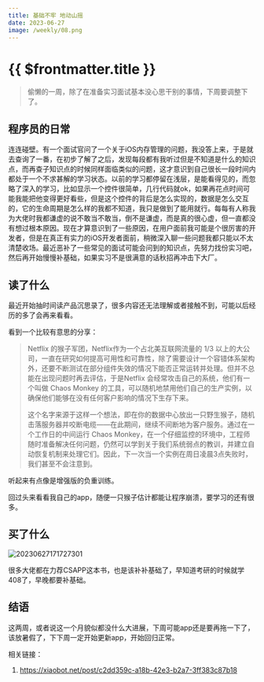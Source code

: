 ```yaml
---
title: 基础不牢 地动山摇
date: 2023-06-27
image: /weekly/08.png
---
```


# {{ $frontmatter.title }} <Badge type="tip" :text="String($frontmatter.date).slice(0,10)" />


> 偷懒的一周，除了在准备实习面试基本没心思干别的事情，下周要调整下了。
> 

## 程序员的日常

连连碰壁。有一个面试官问了一个关于iOS内存管理的问题，我没答上来，于是就去查询了一番，在初步了解了之后，发现每段都有我听过但是不知道是什么的知识点，而再查子知识点的时候同样面临类似的问题，这才意识到自己很长一段时间内都处于一个不求甚解的学习状态。以前的学习都停留在浅层，是能看得见的，而忽略了深入的学习，比如显示一个控件很简单，几行代码就ok，如果再花点时间可能我能把他变得更好看些，但是这个控件的背后是怎么实现的，数据是怎么交互的，它的生命周期是怎么样的我都不知道，我只是做到了能用就行。每每有人称我为大佬时我都谦虚的说不敢当不敢当，倒不是谦虚，而是真的很心虚，但一直都没有想过根本原因。现在才算意识到了一些原因，在用户面前我可能是个很厉害的开发者，但是在真正有实力的iOS开发者面前，稍微深入聊一些问题我都只能以不太清楚收场。最近恶补了一些常见的面试可能会问到的知识点，先努力找份实习吧，然后再开始慢慢补基础，如果实习不是很满意的话秋招再冲击下大厂。

## 读了什么

最近开始抽时间读产品沉思录了，很多内容还无法理解或者接触不到，可能以后经历的多了会再来看看。

看到一个比较有意思的分享：

> Netflix 的猴子军团，Netflix作为一个占北美互联网流量的 1/3 以上的大公司，一直在研究如何提高可用性和可靠性，除了需要设计一个容错体系架构外，还要不断测试在部分组件失效的情况下能否正常运转并处理。但并不总能在出现问题时再去评估，于是Netflix 会经常攻击自己的系统，他们有一个叫做 Chaos Monkey 的工具，可以随机地禁用他们自己的生产实例，以确保他们能够在没有任何客户影响的情况下生存下来。
>
> 这个名字来源于这样一个想法，即在你的数据中心放出一只野生猴子，随机击落服务器并咬断电缆——在此期间，继续不间断地为客户服务。通过在一个工作日的中间运行 Chaos Monkey，在一个仔细监控的环境中，工程师随时准备解决任何问题，仍然可以学到关于我们系统弱点的教训，并建立自动恢复机制来处理它们。因此，下一次当一个实例在周日凌晨3点失败时，我们甚至不会注意到。

听起来有点像是增强版的负重训练。

回过头来看看我自己的app，随便一只猴子估计都能让程序崩溃，要学习的还有很多。

## 买了什么

![20230627171727301](https://s2.loli.net/2023/06/27/lS1N4ufCIpkQHEt.png)

很多大佬都在力荐CSAPP这本书，也是该补补基础了，早知道考研的时候就学408了，早晚都要补基础。

## 结语

这两周，或者说这一个月貌似都没什么大进展，下周可能app还是要再拖一下了，该放暑假了，下下周一定开始更新app，开始回归正常。


相关链接：

1. https://xiaobot.net/post/c2dd359c-a18b-42e3-b2a7-3ff383c87b18